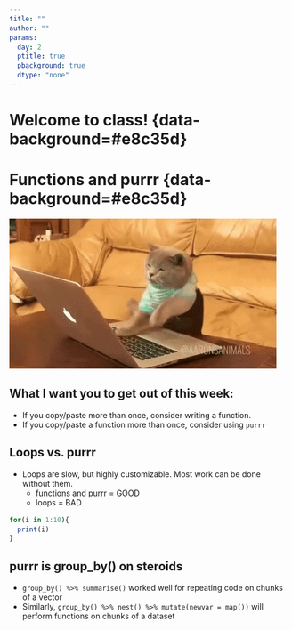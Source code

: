 ```yaml
---
title: ""
author: ""
params:
  day: 2
  ptitle: true
  pbackground: true
  dtype: "none"
---
```




# Welcome to class! {data-background=#e8c35d}

# Functions and purrr {data-background=#e8c35d}

![](images/programming_cat.gif)

## What I want you to get out of this week:

- If you copy/paste more than once, consider writing a function.
- If you copy/paste a function more than once, consider using `purrr`

## Loops vs. purrr

- Loops are slow, but highly customizable. Most work can be done without them.
  - functions and purrr = GOOD
  - loops = BAD

```r
for(i in 1:10){
  print(i)
}
```

## purrr is group_by() on steroids

- `group_by() %>% summarise()` worked well for repeating code on chunks of a vector
- Similarly, `group_by() %>% nest() %>% mutate(newvar = map())` will perform functions on chunks of a dataset

